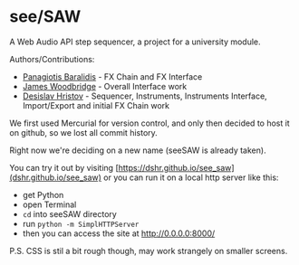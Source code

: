 see/SAW
=======

A Web Audio API step sequencer, a project for a university module.

Authors/Contributions:
 
- [Panagiotis Baralidis](https://github.com/panbar) - FX Chain and FX Interface
- [James Woodbridge](https://github.com/james-woodbridge) - Overall Interface work
- [Desislav Hristov](https://github.com/dshr) - Sequencer, Instruments, Instruments Interface, Import/Export and initial FX Chain work

We first used Mercurial for version control, and only then decided to host it on github, so we lost all commit history.

Right now we're deciding on a new name (seeSAW is already taken).

You can try it out by visiting [https://dshr.github.io/see_saw](dshr.github.io/see_saw) or you can run it on a local http server like this:

- get Python
- open Terminal
- `cd` into seeSAW directory
- run `python -m SimplHTTPServer`
- then you can access the site at http://0.0.0.0:8000/

P.S.
CSS is stil a bit rough though, may work strangely on smaller screens.
